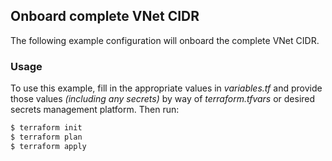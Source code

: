 ## Onboard complete VNet CIDR
The following example configuration will onboard the complete VNet CIDR.

### Usage
To use this example, fill in the appropriate values in _variables.tf_ and provide those values _(including any secrets)_ by way of _terraform.tfvars_ or desired secrets management platform. Then run:

```bash
$ terraform init
$ terraform plan
$ terraform apply
```